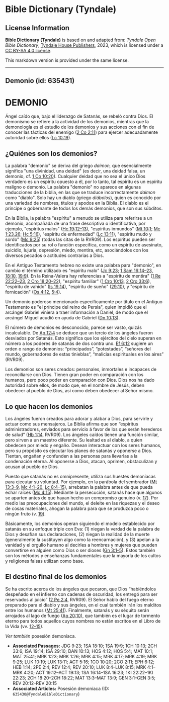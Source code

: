 # Bible Dictionary (Tyndale)

## License Information

**Bible Dictionary (Tyndale)** is based on and adapted from: _Tyndale Open Bible Dictionary_, [Tyndale House Publishers](https://tyndaleopenresources.com/), 2023, which is licensed under a [CC BY-SA 4.0 license](https://creativecommons.org/licenses/by-sa/4.0/legalcode.en).

This markdown version is provided under the same license.



--------------------------------

## Demonio (id: 635431)

DEMONIO
=======

Ángel caído que, bajo el liderazgo de Satanás, se rebeló contra Dios. El demonismo se refiere a la actividad de los demonios, mientras que la demonología es el estudio de los demonios y sus acciones con el fin de conocer las tácticas del enemigo ([2 Co 2:11](https://ref.ly/2Cor2:11)) para ejercer adecuadamente autoridad sobre ellos ([Lc 10:19](https://ref.ly/Luke10:19)).

¿Quiénes son los demonios?
--------------------------

La palabra "demonio" se deriva del griego *daimon,* que esencialmente significa "una divinidad, una deidad" (es decir, una deidad falsa, un demonio, cf. [1 Co 10:20](https://ref.ly/1Cor10:20)). Cualquier deidad que no sea el único Dios verdadero es un espíritu opuesto a él, por lo tanto, tal espíritu es un espíritu maligno o demonio. La palabra "demonio" no aparece en algunas traducciones de la biblia, en las que se traduce incorrectamente *daimon* como "diablo". Solo hay un diablo (griego *diábolos*), quien es conocido por una variedad de nombres, títulos y apodos en la Bíblia. El diablo es el príncipe o gobernante de todos los demás demonios, que son sus súbditos.

En la Biblia, la palabra "espíritu" a menudo se utiliza para referirse a un demonio, acompañada de una frase descriptiva o identificativa, por ejemplo, "espíritus malos" ([Hc 19:12–13](https://ref.ly/Acts19:12-Acts19:13)), "espíritus inmundos" ([Mt 10:1;](https://ref.ly/Matt10:1) [Mc 1:23,26;](https://ref.ly/Mark1:23,Mark1:26) [Hc 5:16](https://ref.ly/Acts5:16)), "espíritu de enfermedad" ([Lc 13:11](https://ref.ly/Luke13:11)), "espíritu mudo y sordo" ([Mc 9:25](https://ref.ly/Mark9:25)) (todas las citas de la RVR09\). Los espíritus pueden ser identificados por su rol o función específica, como un espíritu de asesinato, suicidio, lujuria, depresión, miedo, mentira, etc, asociándolos con los diversos pecados o actitudes contrarias a Dios.

En el Antiguo Testamento hebreo no existe una palabra para "demonio", en cambio el término utilizado es "espíritu malo" ([Jc 9:23;](https://ref.ly/Judg9:23) [1 Sam 16:14–23,](https://ref.ly/1Sam16:14-1Sam16:23) [18:10,](https://ref.ly/1Sam18:10) [19:9](https://ref.ly/1Sam19:9)). En la Reina\-Valera hay referencias a "espíritu de mentira" ([1 Re 22:22–23,](https://ref.ly/1Kgs22:22-1Kgs22:23) [2 Cro 18:20–22](https://ref.ly/2Chr18:20-2Chr18:22)), "espíritu familiar" ([1 Cro 10:13,](https://ref.ly/1Chr10:13) [2 Cro 33:6](https://ref.ly/2Chr33:6)), "espíritu de vahido" ([Is 19:14](https://ref.ly/Isa19:14)), "espíritu de sueño" ([29:10](https://ref.ly/Isa29:10)), y "espíritu de fornicación" ([Os 4:12,](https://ref.ly/Hos4:12) [5:4](https://ref.ly/Hos5:4)).

Un demonio poderoso mencionado específicamente por título en el Antiguo Testamento es "el príncipe del reino de Persia", quien impidió que el arcángel Gabriel viniera a traer información a Daniel, de modo que el arcángel Miguel acudió en ayuda de Gabriel ([Dn 10:13](https://ref.ly/Dan10:13)).

El número de demonios es desconocido, parece ser vasto, quizás incalculable. De [Ap 12:4](https://ref.ly/Rev12:4) se deduce que un tercio de los ángeles fueron desviados por Satanás. Esto significa que los ejércitos del cielo superan en número a los poderes de satanás de dos contra uno. [Ef 6:12](https://ref.ly/Eph6:12) sugiere un orden o rango de demonios: “principados”, “potestades”, “señores del mundo, gobernadores de estas tinieblas”, “malicias espirituales en los aires” (RVR09\).

Los demonios son seres creados: personales, inmortales e incapaces de reconciliarse con Dios. Tienen gran poder en comparación con los humanos, pero poco poder en comparación con Dios. Dios nos ha dado autoridad sobre ellos, de modo que, en el nombre de Jesús, deben obedecer al pueblo de Dios, así como deben obedecer al Señor mismo.

Lo que hacen los demonios
-------------------------

Los ángeles fueron creados para adorar y alabar a Dios, para servirle y actuar como sus mensajeros. La Biblia afirma que son “espíritus administradores, enviados para servicio á favor de los que serán herederos de salud” ([Hb 1:14](https://ref.ly/Heb1:14), RVR09\). Los ángeles caídos tienen una función similar, pero sirven a un maestro diferente. Su lealtad es al diablo, a quien obedecen por miedo y engaño. Desean interactuar con los seres humanos, pero su propósito es ejecutar los planes de satanás y oponerse a Dios. Tientan, engañan y confunden a las personas para llevarlas a la condenación eterna. Al oponerse a Dios, atacan, oprimen, obstaculizan y acusan al pueblo de Dios.

Puesto que satanás no es omnipresente, utiliza sus huestes demoníacas para ejecutar su voluntad. Por ejemplo, en la parábola del sembrador ([Mt 13:3–9,](https://ref.ly/Matt13:3-Matt13:9) [Mc 4:1–20,](https://ref.ly/Mark4:1-Mark4:20) [Lc 8:4–15](https://ref.ly/Luke8:4-Luke8:15)), arrebatan la palabra antes de que pueda echar raíces ([Mc 4:15](https://ref.ly/Mark4:15)). Mediante la persecución, satanás hace que algunos se aparten antes de que hayan hecho un compromiso genuino (v. [17](https://ref.ly/Mark4:17)). Por medio las preocupaciones del mundo, el deleite en las riquezas y el deseo de cosas materiales, ahogan la palabra para que se produzca poco o ningún fruto (v. [19](https://ref.ly/Mark4:19)).

Básicamente, los demonios operan siguiendo el modelo establecido por satanás en su enfoque triple con Eva: (1\) niegan la verdad de la palabra de Dios y desafían sus declaraciones, (2\) niegan la realidad de la muerte (generalmente la sustituyen algo como la reencarnación), y (3\) apelan a la vanidad y el orgullo humano al decirles a hombres y mujeres que pueden convertirse en alguien como Dios o ser dioses ([Gn 3:1–5](https://ref.ly/Gen3:1-Gen3:5)). Estos también son los métodos y enseñanzas fundamentales que la mayoría de los cultos y religiones falsas utilizan como base.

El destino final de los demonios
--------------------------------

Se ha escrito acerca de los ángeles que pecaron, que Dios “habiéndolos despeñado en el infierno con cadenas de oscuridad, los entregó para ser reservados al juicio” ([2 Pe 2:4](https://ref.ly/2Pet2:4), RVR09\). El Señor habló del fuego eterno preparado para el diablo y sus ángeles, en el cual también irán los malditos entre los humanos ([Mt 25:41](https://ref.ly/Matt25:41)). Finalmente, satanás y su séquito serán arrojados al lago de fuego ([Ap 20:10](https://ref.ly/Rev20:10)), que también es el lugar de tormento eterno para todos aquellos cuyos nombres no están escritos en el Libro de la Vida (vv. [12–15](https://ref.ly/Rev20:12-Rev20:15)).

*Ver también* posesión demoníaca.

* **Associated Passages:** JDG 9:23; 1SA 18:10; 1SA 19:9; 1CH 10:13; 2CH 33:6; ISA 19:14; ISA 29:10; DAN 10:13; HOS 4:12; HOS 5:4; MAT 10:1; MAT 25:41; MRK 1:23; MRK 1:26; MRK 4:15; MRK 4:17; MRK 4:19; MRK 9:25; LUK 10:19; LUK 13:11; ACT 5:16; 1CO 10:20; 2CO 2:11; EPH 6:12; HEB 1:14; 2PE 2:4; REV 12:4; REV 20:10; LUK 8:4–LUK 8:15; MRK 4:1–MRK 4:20; ACT 19:12–ACT 19:13; 1SA 16:14–1SA 16:23; 1KI 22:22–1KI 22:23; 2CH 18:20–2CH 18:22; MAT 13:3–MAT 13:9; GEN 3:1–GEN 3:5; REV 20:12–REV 20:15
* **Associated Articles:** Posesión demoníaca (ID: `635430@TyndaleBibleDictionary`)

